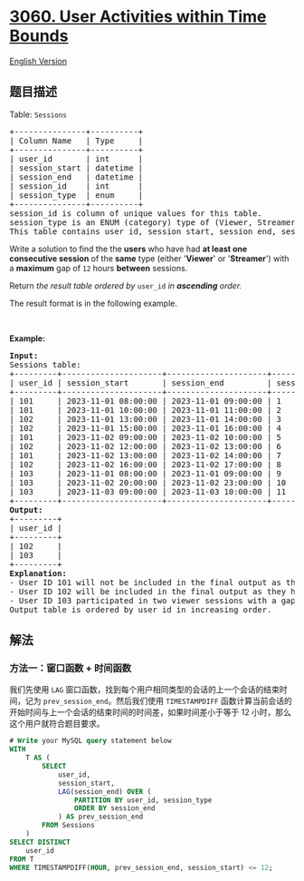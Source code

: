 # [3060. User Activities within Time Bounds](https://leetcode.cn/problems/user-activities-within-time-bounds)

[English Version](/solution/3000-3099/3060.User%20Activities%20within%20Time%20Bounds/README_EN.md)

<!-- tags: -->

## 题目描述

<!-- 这里写题目描述 -->

<p>Table: <code>Sessions</code></p>

<pre>
+---------------+----------+
| Column Name   | Type     |
+---------------+----------+
| user_id       | int      |
| session_start | datetime |
| session_end   | datetime |
| session_id    | int      |
| session_type  | enum     |
+---------------+----------+
session_id is column of unique values for this table.
session_type is an ENUM (category) type of (Viewer, Streamer).
This table contains user id, session start, session end, session id and session type.
</pre>

<p>Write a solution to find the the <strong>users</strong> who have had <strong>at least one</strong> <strong>consecutive session</strong> of the <strong>same</strong> type (either &#39;<strong>Viewer</strong>&#39; or &#39;<strong>Streamer</strong>&#39;) with a <strong>maximum</strong> gap of <code>12</code> hours <strong>between</strong> sessions.</p>

<p>Return <em>the result table ordered by </em><code>user_id</code><em> in <b>ascending</b> order.</em></p>

<p>The result format is in the following example.</p>

<p>&nbsp;</p>
<p><strong class="example">Example:</strong></p>

<pre>
<strong>Input:</strong> 
Sessions table:
+---------+---------------------+---------------------+------------+--------------+
| user_id | session_start       | session_end         | session_id | session_type | 
+---------+---------------------+---------------------+------------+--------------+
| 101     | 2023-11-01 08:00:00 | 2023-11-01 09:00:00 | 1          | Viewer       |  
| 101     | 2023-11-01 10:00:00 | 2023-11-01 11:00:00 | 2          | Streamer     |   
| 102     | 2023-11-01 13:00:00 | 2023-11-01 14:00:00 | 3          | Viewer       | 
| 102     | 2023-11-01 15:00:00 | 2023-11-01 16:00:00 | 4          | Viewer       | 
| 101     | 2023-11-02 09:00:00 | 2023-11-02 10:00:00 | 5          | Viewer       | 
| 102     | 2023-11-02 12:00:00 | 2023-11-02 13:00:00 | 6          | Streamer     | 
| 101     | 2023-11-02 13:00:00 | 2023-11-02 14:00:00 | 7          | Streamer     | 
| 102     | 2023-11-02 16:00:00 | 2023-11-02 17:00:00 | 8          | Viewer       | 
| 103     | 2023-11-01 08:00:00 | 2023-11-01 09:00:00 | 9          | Viewer       | 
| 103     | 2023-11-02 20:00:00 | 2023-11-02 23:00:00 | 10         | Viewer       | 
| 103     | 2023-11-03 09:00:00 | 2023-11-03 10:00:00 | 11         | Viewer       | 
+---------+---------------------+---------------------+------------+--------------+
<strong>Output:</strong> 
+---------+
| user_id |
+---------+
| 102     |
| 103     |
+---------+
<strong>Explanation:</strong>
- User ID 101 will not be included in the final output as they do not have any consecutive sessions of the same session type.
- User ID 102 will be included in the final output as they had two viewer sessions with session IDs 3 and 4, respectively, and the time gap between them was less than 12 hours.
- User ID 103 participated in two viewer sessions with a gap of less than 12 hours between them, identified by session IDs 10 and 11. Therefore, user 103 will be included in the final output.
Output table is ordered by user_id in increasing order.
</pre>

## 解法

### 方法一：窗口函数 + 时间函数

我们先使用 `LAG` 窗口函数，找到每个用户相同类型的会话的上一个会话的结束时间，记为 `prev_session_end`。然后我们使用 `TIMESTAMPDIFF` 函数计算当前会话的开始时间与上一个会话的结束时间的时间差，如果时间差小于等于 12 小时，那么这个用户就符合题目要求。

<!-- tabs:start -->

```sql
# Write your MySQL query statement below
WITH
    T AS (
        SELECT
            user_id,
            session_start,
            LAG(session_end) OVER (
                PARTITION BY user_id, session_type
                ORDER BY session_end
            ) AS prev_session_end
        FROM Sessions
    )
SELECT DISTINCT
    user_id
FROM T
WHERE TIMESTAMPDIFF(HOUR, prev_session_end, session_start) <= 12;
```

<!-- tabs:end -->

<!-- end -->
